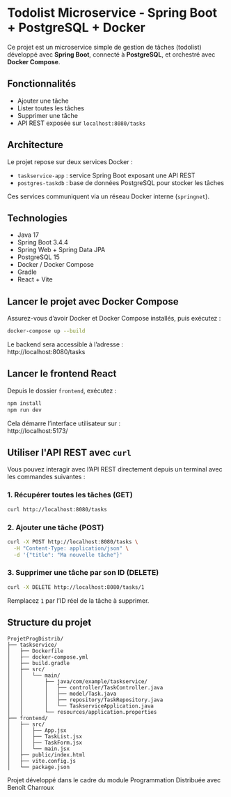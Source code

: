# Todolist Microservice - Spring Boot + PostgreSQL + Docker

Ce projet est un microservice simple de gestion de tâches (todolist) développé avec **Spring Boot**, connecté à **PostgreSQL**, et orchestré avec **Docker Compose**.

## Fonctionnalités

- Ajouter une tâche
- Lister toutes les tâches
- Supprimer une tâche
- API REST exposée sur `localhost:8080/tasks`

## Architecture

Le projet repose sur deux services Docker :
- `taskservice-app` : service Spring Boot exposant une API REST
- `postgres-taskdb` : base de données PostgreSQL pour stocker les tâches

Ces services communiquent via un réseau Docker interne (`springnet`).

## Technologies

- Java 17
- Spring Boot 3.4.4
- Spring Web + Spring Data JPA
- PostgreSQL 15
- Docker / Docker Compose
- Gradle
- React + Vite

## Lancer le projet avec Docker Compose

Assurez-vous d’avoir Docker et Docker Compose installés, puis exécutez :

```bash
docker-compose up --build
```

Le backend sera accessible à l’adresse :  
http://localhost:8080/tasks

## Lancer le frontend React

Depuis le dossier `frontend`, exécutez :

```bash
npm install
npm run dev
```

Cela démarre l’interface utilisateur sur :  
http://localhost:5173/

## Utiliser l'API REST avec `curl`

Vous pouvez interagir avec l’API REST directement depuis un terminal avec les commandes suivantes :

### 1. Récupérer toutes les tâches (GET)
```bash
curl http://localhost:8080/tasks
```

### 2. Ajouter une tâche (POST)
```bash
curl -X POST http://localhost:8080/tasks \
  -H "Content-Type: application/json" \
  -d '{"title": "Ma nouvelle tâche"}'
```

### 3. Supprimer une tâche par son ID (DELETE)
```bash
curl -X DELETE http://localhost:8080/tasks/1
```
Remplacez `1` par l’ID réel de la tâche à supprimer.

## Structure du projet

```
ProjetProgDistrib/
├── taskservice/
│   ├── Dockerfile
│   ├── docker-compose.yml
│   ├── build.gradle
│   ├── src/
│   │   └── main/
│   │       ├── java/com/example/taskservice/
│   │       │   ├── controller/TaskController.java
│   │       │   ├── model/Task.java
│   │       │   ├── repository/TaskRepository.java
│   │       │   └── TaskserviceApplication.java
│   │       └── resources/application.properties
├── frontend/
│   ├── src/
│   │   ├── App.jsx
│   │   ├── TaskList.jsx
│   │   ├── TaskForm.jsx
│   │   └── main.jsx
│   ├── public/index.html
│   ├── vite.config.js
│   └── package.json
```

Projet développé dans le cadre du module Programmation Distribuée avec Benoît Charroux